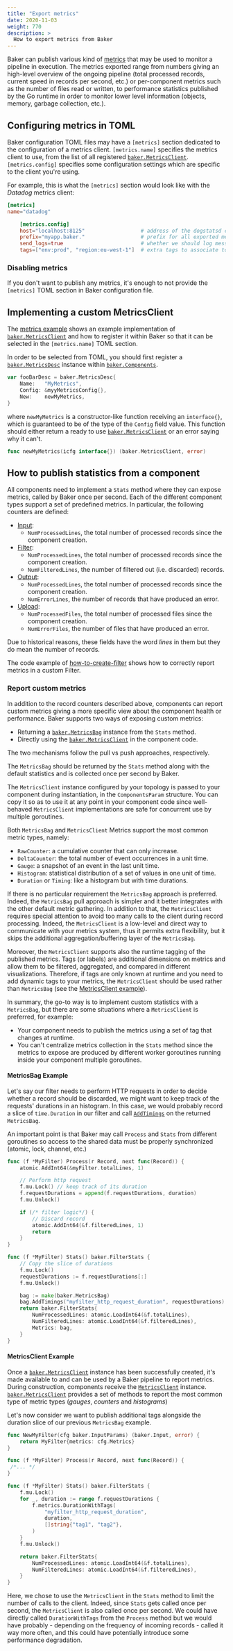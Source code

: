 ```yaml
---
title: "Export metrics"
date: 2020-11-03
weight: 770
description: >
  How to export metrics from Baker
---
```


Baker can publish various kind of [metrics](/docs/core-concepts/#metrics) that may
be used to monitor a pipeline in execution. The metrics exported range from numbers
giving an high-level overview of the ongoing pipeline (total processed records, 
current speed in records per second, etc.) or per-component metrics such as the 
number of files read or written, to performance statistics published by the Go 
runtime in order to monitor lower level information (objects, memory, garbage 
collection, etc.).

## Configuring metrics in TOML

Baker configuration TOML files may have a `[metrics]` section dedicated to the 
configuration of a metrics client.
`[metrics.name]` specifies the metrics client to use, from the list of all registered 
[`baker.MetricsClient`](https://pkg.go.dev/github.com/AdRoll/baker#MetricsClient).
`[metrics.config]` specifies some configuration settings which are specific to 
the client you're using.

For example, this is what the `[metrics]` section would look like with the *Datadog*
metrics client:

```toml
[metrics]
name="datadog"

    [metrics.config]
    host="localhost:8125"                  # address of the dogstatsd client to which send metrics to
    prefix="myapp.baker."                  # prefix for all exported metric names
    send_logs=true                         # whether we should log messages (as Dogstatd events) or not 
    tags=["env:prod", "region:eu-west-1"]  # extra tags to associate to all exported metrics 
```

### Disabling metrics

If you don't want to publish any metrics, it's enough to not provide the `[metrics]` TOML 
section in Baker configuration file.

## Implementing a custom MetricsClient

The [metrics example](https://github.com/AdRoll/baker/tree/main/examples/metrics) shows an
example implementation of
[`baker.MetricsClient`](https://pkg.go.dev/github.com/AdRoll/baker#MetricsClient)
and how to register it within Baker so that it can be selected in the
`[metrics.name]` TOML section.

In order to be selected from TOML, you should first register a 
[`baker.MetricsDesc`](https://pkg.go.dev/github.com/AdRoll/baker#MetricsDesc) 
instance within [`baker.Components`](https://pkg.go.dev/github.com/AdRoll/baker#Components).

```go
var fooBarDesc = baker.MetricsDesc{
	Name:   "MyMetrics",
	Config: &myyMetricsConfig{},
	New:    newMyMetrics,
}
```

where `newMyMetrics` is a constructor-like function receiving an `interface{}`,
which is guaranteed to be of the type of the `Config` field value. This function
should either return a ready to use
[`baker.MetricsClient`](https://pkg.go.dev/github.com/AdRoll/baker#MetricsClient)
or an error saying why it can't.

```go
func newMyMetrics(icfg interface{}) (baker.MetricsClient, error)
```

## How to publish statistics from a component

All components need to implement a `Stats` method where they can expose metrics, called 
by Baker once per second. Each of the different component types support a set of predefined
metrics. In particular, the following counters are defined:

- [Input](https://pkg.go.dev/github.com/AdRoll/baker#InputStats):
    - `NumProcessedLines`, the total number of processed records since the component creation.
- [Filter](https://pkg.go.dev/github.com/AdRoll/baker#FilterStats):
    - `NumProcessedLines`, the total number of processed records since the component creation.
    - `NumFilteredLines`, the number of filtered out (i.e. discarded) records.
- [Output](https://pkg.go.dev/github.com/AdRoll/baker#OutputStats):
    - `NumProcessedLines`, the total number of processed records since the component creation.
    - `NumErrorLines`, the number of records that have produced an error.
- [Upload](https://pkg.go.dev/github.com/AdRoll/baker#UploadStats):
    - `NumProcessedFiles`, the total number of processed files since the component creation.
    - `NumErrorFiles`, the number of files that have produced an error.

Due to historical reasons, these fields have the word _lines_ in them but they do 
mean the number of records.

The code example of 
[how-to-create-filter](https://getbaker.io/docs/how-tos/create_filter/#processing-records) 
shows how to correctly report metrics in a custom Filter.

### Report custom metrics

In addition to the record counters described above, components can report custom metrics
giving a more specific view about the component health or performance.
Baker supports two ways of exposing custom metrics:

- Returning a 
[`baker.MetricsBag`](https://pkg.go.dev/github.com/AdRoll/baker#MetricsBag)
instance from the `Stats` method.
- Directly using the 
[`baker.MetricsClient`](https://pkg.go.dev/github.com/AdRoll/baker#MetricsClient) in 
the component code.

The two mechanisms follow the pull vs push approaches, respectively.

The `MetricsBag` should be returned by the `Stats` method along with the default
statistics and is collected once per second by Baker. 

The `MetricsClient` instance configured by your topology is passed to your 
component during instantiation, in the `ComponentsParam` structure. You can copy it 
so as to use it at any point in your component code since well-behaved `MetricsClient` 
implementations are safe for concurrent use by multiple goroutines.

Both `MetricsBag` and `MetricsClient` Metrics support the most common metric types,
namely:
- `RawCounter`: a cumulative counter that can only increase.
- `DeltaCounter`: the total number of event occurrences in a unit time.
- `Gauge`: a snapshot of an event in the last unit time.
- `Histogram`: statistical distribution of a set of values in one unit of time.
- `Duration` or `Timing`: like a histogram but with time durations.

If there is no particular requirement the `MetricsBag` approach is preferred. Indeed, 
the `MetricsBag` pull approach is simpler and it better integrates with the 
other default metric gathering. 
In addition to that, the `MetricsClient` requires special attention to avoid too
many calls to the client during record processing.
Indeed, the `MetricsClient` is a low-level and direct way to communicate with your 
metrics system, thus it permits extra flexibility, but it skips the additional 
aggregation/buffering layer of the `MetricsBag`.

Moreover, the `MetricsClient` supports also the runtime tagging of the published metrics.
Tags (or labels) are additional dimensions on metrics and allow them to be filtered, 
aggregated, and compared in different visualizations.
Therefore, if tags are only known at runtime and you need to add dynamic tags to your metrics, 
the `MetricsClient` should be used rather than `MetricsBag` (see the 
[MetricsClient example](/docs/how-tos/metrics/#metricsclient-example)).

In summary, the go-to way is to implement custom statistics with a `MetricsBag`, but 
there are some situations where a `MetricsClient` is preferred, for example:
- Your component needs to publish the metrics using a set of tag that changes at runtime.
- You can't centralize metrics collection in the `Stats` method since the metrics
to expose are produced by different worker goroutines running inside your component 
multiple goroutines.

#### MetricsBag Example

Let's say our filter needs to perform HTTP requests in order to decide whether a 
record should be discarded, we might want to keep track of the requests' durations 
in an histogram. In this case, we would probably record a slice of `time.Duration` in 
our filter and call 
[`AddTimings`](https://pkg.go.dev/github.com/AdRoll/baker#MetricsBag.AddTimings) on
the returned `MetricsBag`.

An important point is that Baker may call `Process` and `Stats` from different goroutines
so access to the shared data must be properly synchronized (atomic, lock, channel, etc.)

```go
func (f *MyFilter) Process(r Record, next func(Record)) {
    atomic.AddInt64(&myFilter.totalLines, 1)

    // Perform http request
    f.mu.Lock() // keep track of its duration
    f.requestDurations = append(f.requestDurations, duration)
    f.mu.Unlock()

    if (/* filter logic*/) {
        // Discard record
        atomic.AddInt64(&f.filteredLines, 1)
        return
    }
}

func (f *MyFilter) Stats() baker.FilterStats {
    // Copy the slice of durations
    f.mu.Lock()
    requestDurations := f.requestDurations[:]
    f.mu.Unlock()

    bag := make(baker.MetricsBag)
    bag.AddTimings("myfilter_http_request_duration", requestDurations)
    return baker.FilterStats{
        NumProcessedLines: atomic.LoadInt64(&f.totalLines),
        NumFilteredLines: atomic.LoadInt64(&f.filteredLines),
        Metrics: bag,
    }
}
```

#### MetricsClient Example

Once a 
[`baker.MetricsClient`](https://pkg.go.dev/github.com/AdRoll/baker#MetricsClient) 
instance has been successfully created, it's made available to and can be used by a Baker 
pipeline to report metrics. During construction, components receive the 
[`MetricsClient`](https://pkg.go.dev/github.com/AdRoll/baker#MetricsClient) instance.
[`baker.MetricsClient`](https://pkg.go.dev/github.com/AdRoll/baker#MetricsClient) 
provides a set of methods to report the most common type of metric types (*gauges*,
*counters* and *histograms*)

Let's now consider we want to publish additional tags alongside the duration slice of our previous `MetricsBag` example.

```go
func NewMyFilter(cfg baker.InputParams) (baker.Input, error) {
    return MyFilter{metrics: cfg.Metrics}
}

func (f *MyFilter) Process(r Record, next func(Record)) {
 /*... */
}

func (f *MyFilter) Stats() baker.FilterStats {
    f.mu.Lock()
    for _, duration := range f.requestDurations {
        f.metrics.DurationWithTags(
            "myfilter_http_request_duration", 
            duration, 
            []string{"tag1", "tag2"},
        )
    }
    f.mu.Unlock()

    return baker.FilterStats{
        NumProcessedLines: atomic.LoadInt64(&f.totalLines),
        NumFilteredLines: atomic.LoadInt64(&f.filteredLines),
    }
}
```

Here, we chose to use the `MetricsClient` in the `Stats` method to limit the number of
calls to the client. Indeed, since `Stats` gets called once per second, the `MetricsClient` is 
also called once per second. We could have directly called `DurationWithTags` from the 
`Process` method but we would have probably - depending on the frequency of incoming 
records - called it way more often, and this could have potentially introduce some performance 
degradation. 
